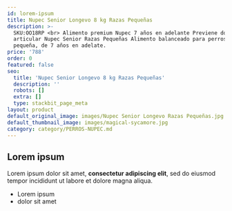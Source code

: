 ```yaml
---
id: lorem-ipsum
title: Nupec Senior Longevo 8 kg Razas Pequeñas
description: >-
  SKU:OO18RP <br> Alimento premium Nupec 7 años en adelante Previene dolor
  articular Nupec Senior Razas Pequeñas Alimento balanceado para perros de raza
  pequeña, de 7 años en adelate.
price: '788'
order: 0
featured: false
seo:
  title: 'Nupec Senior Longevo 8 kg Razas Pequeñas'
  description: ''
  robots: []
  extra: []
  type: stackbit_page_meta
layout: product
default_original_image: images/Nupec Senior Longevo Razas Pequeñas.jpg
default_thumbnail_image: images/magical-sycamore.jpg
category: category/PERROS-NUPEC.md
---
```

## Lorem ipsum

Lorem ipsum dolor sit amet, **consectetur adipiscing elit**, sed do eiusmod tempor incididunt ut labore et dolore magna aliqua.

- Lorem ipsum
- dolor sit amet